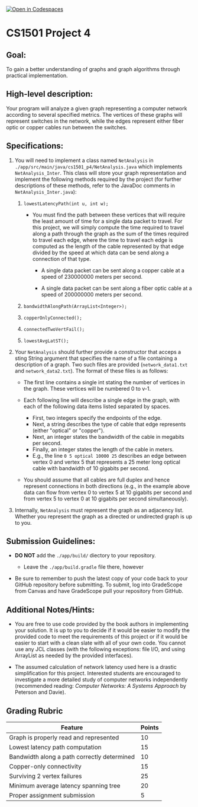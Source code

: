 [![Open in Codespaces](https://classroom.github.com/assets/launch-codespace-f4981d0f882b2a3f0472912d15f9806d57e124e0fc890972558857b51b24a6f9.svg)](https://classroom.github.com/open-in-codespaces?assignment_repo_id=10650448)
# CS1501 Project 4

## Goal:
To gain a better understanding of graphs and graph algorithms through practical
implementation.


## High-level description:
Your program will analyze a given graph representing a computer network
according to several specified metrics. The vertices of these graphs will
represent switches in the network, while the edges represent either fiber optic
or copper cables run between the switches.


## Specifications:
1. You will need to implement a class named `NetAnalysis` in
	`./app/src/main/java/cs1501_p4/NetAnalysis.java` which implements
	`NetAnalysis_Inter`. This class will store your graph representation and
	implement the following methods required by the project (for further
	descriptions of these methods, refer to the JavaDoc comments in
	`NetAnalysis_Inter.java`):

	1. `lowestLatencyPath(int u, int w);`

		* You must find the path between these vertices that will require the
			least amount of time for a single data packet to travel. For this
			project, we will simply compute the time required to travel along a
			path through the graph as the sum of the times required to travel each
			edge, where the time to travel each edge is computed as the length of
			the cable represented by that edge divided by the speed at which data
			can be send along a connection of that type.

			* A single data packet can be sent along a copper cable at a speed
			  of 230000000 meters per second.

			* A single data packet can be sent along a fiber optic cable at a
			  speed of 200000000 meters per second.

	1. `bandwidthAlongPath(ArrayList<Integer>);`

	1. `copperOnlyConnected();`

	1. `connectedTwoVertFail();`

	1. `lowestAvgLatST();`

1. Your `NetAnalysis` should further provide a constructor that acceps a sting
	String argument that specifies the name of a file containing a description of a
	graph. Two such files are provided (`network_data1.txt` and
	`network_data2.txt`). The format of these files is as follows:

	* The first line contains a single int stating the number of vertices in
	  the graph. These vertices will be numbered 0 to v-1.

	* Each following line will describe a single edge in the graph, with each
	  of the following data items listed separated by spaces.

		* First, two integers specify the endpoints of the edge.
		* Next, a string describes the type of cable that edge represents
		  (either "optical" or "copper").
		* Next, an integer states the bandwidth of the cable in megabits per
		  second.
		* Finally, an integer states the length of the cable in meters.
		* E.g., the line `0 5 optical 10000 25` describes an edge between
		  vertex 0 and vertex 5 that represents a 25 meter long optical cable
		  with bandwidth of 10 gigabits per second.

	* You should assume that all cables are full duplex and hence represent
	  connections in both directions (e.g., in the example above data can flow
	  from vertex 0 to vertex 5 at 10 gigabits per second and from vertex 5 to
	  vertex 0 at 10 gigabits per second simultaneously).

1. Internally, `NetAnalysis` must represent the graph as an adjacency list.
	Whether you represent the graph as a directed or undirected graph is up to
	you.


## Submission Guidelines:
* **DO NOT** add the `./app/build/` diectory to your repository.
	* Leave the `./app/build.gradle` file there, however

* Be sure to remember to push the latest copy of your code back to your GitHub
	repository before submitting. To submit, log into GradeScope from Canvas and
	have GradeScope pull your repository from GitHub.


## Additional Notes/Hints:
* You are free to use code provided by the book authors in implementing your
  solution. It is up to you to decide if it would be easier to modify the
  provided code to meet the requirements of this project or if it would be
  easier to start with a clean slate with all of your own code. You cannot use
  any JCL classes (with the following exceptions: file I/O, and using ArrayList
  as needed by the provided interfaces).

* The assumed calculation of network latency used here is a drastic
  simplification for this project. Interested students are encouraged to
  investigate a more detailed study of computer networks independently
  (recommended reading: _Computer Networks: A Systems Approach_ by Peterson
  and Davie).


## Grading Rubric
| Feature | Points
| ------- | ------
| Graph is properly read and represented | 10
| Lowest latency path computation | 15
| Bandwidth along a path correctly determined | 10
| Copper-only connectivity | 15
| Surviving 2 vertex failures | 25
| Minimum average latency spanning tree | 20
| Proper assignment submission | 5

